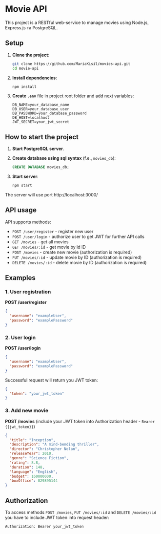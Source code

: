 # Movie API

This project is a RESTful web-service to manage movies using Node.js, Express.js та PostgreSQL.


## Setup

1. **Clone the project**:

   ```bash
   git clone https://github.com/MariaKisil/movies-api.git
   cd movie-api
   ```

2. **Install dependencies**:

   ```bash
   npm install
   ```

3. **Create `.env`** file in project root folder and add next variables:

   ```env
   DB_NAME=your_database_name
   DB_USER=your_database_user
   DB_PASSWORD=your_database_password
   DB_HOST=localhost
   JWT_SECRET=your_jwt_secret
   ```

## How to start the project

1. **Start PostgreSQL server**.

2. **Create database using sql syntax** (f.e., `movies_db`):

   ```sql
   CREATE DATABASE movies_db;
   ```

3. **Start server**:

   ```bash
   npm start
   ```

The server will use port http://localhost:3000/

## API usage

API supports methods:

- `POST /user/register` - register new user
- `POST /user/login` - authorize user to get JWT for further API calls
- `GET /movies` - get all movies
- `GET /movies/:id` - get movie by id ID
- `POST /movies` - create new movie (authorization is required)
- `PUT /movies/:id` - update movie by ID (authorization is required)
- `DELETE /movies/:id` - delete movie by ID (authorization is required)

## Examples

### 1. User registration

**POST /user/register**

```json
{
  "username": "exampleUser",
  "password": "examplePassword"
}
```

### 2. User login

**POST /user/login**

```json
{
  "username": "exampleUser",
  "password": "examplePassword"
}
```

Successful request will return you JWT token:

```json
{
  "token": "your_jwt_token"
}
```

### 3. Add new movie

**POST /movies** (include your JWT token into Authorization header - `Bearer {{jwt_token}}`)

```json
{
  "title": "Inception",
  "description": "A mind-bending thriller",
  "director": "Christopher Nolan",
  "releaseYear": 2010,
  "genre": "Science Fiction",
  "rating": 8.8,
  "duration": 148,
  "language": "English",
  "budget": 160000000,
  "boxOffice": 829895144
}
```

## Authorization

To access methods `POST /movies`, `PUT /movies/:id` and `DELETE /movies/:id` you have to include JWT token into request header:

```
Authorization: Bearer your_jwt_token
```
